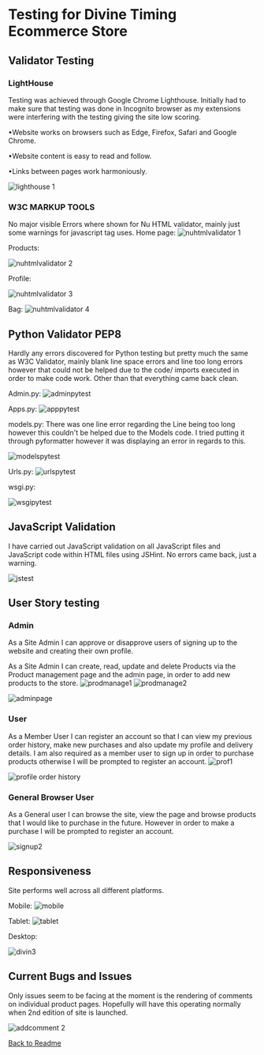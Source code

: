 # Testing for Divine Timing Ecommerce Store


## Validator Testing

### LightHouse

Testing was achieved through Google Chrome Lighthouse. Initially had to make sure that testing was done in Incognito browser as
my extensions were interfering with the testing giving the site low scoring.

•Website works on browsers such as Edge, Firefox, Safari and Google Chrome.

•Website content is easy to read and follow.

•Links between pages work harmoniously.

![lighthouse 1](https://user-images.githubusercontent.com/65243328/185663989-def71dd2-2cca-4a02-9a39-081d852d4f14.JPG)


### W3C MARKUP TOOLS

No major visible Errors where shown for Nu HTML validator, mainly just some warnings for javascript tag uses.
Home page:
![nuhtmlvalidator 1](https://user-images.githubusercontent.com/65243328/190242666-5ef79993-2875-4229-9f32-a94fce49bba3.JPG)

Products:

![nuhtmlvalidator 2](https://user-images.githubusercontent.com/65243328/190242672-9bbc523e-68cc-4830-9adb-667567f7ee97.JPG)

Profile:

![nuhtmlvalidator 3](https://user-images.githubusercontent.com/65243328/190242673-01e06ae9-17f6-4fcd-a3dd-7d0f0ec67cc1.JPG)

Bag:
![nuhtmlvalidator 4](https://user-images.githubusercontent.com/65243328/190242679-a73d75bd-b0bc-4f29-8d68-08a9e5513665.JPG)



## Python Validator PEP8
  
  Hardly any errors discovered for Python testing but pretty much the same as W3C Validator, mainly blank line space errors and line too long errors
  however that could not be helped due to the code/ imports executed in order to make code work. Other than that everything came back clean.
  
  Admin.py:
![adminpytest](https://user-images.githubusercontent.com/65243328/185669163-ebddeb82-a67c-4a70-ba0f-6e099fc9dbab.JPG)

  
  Apps.py:
![apppytest](https://user-images.githubusercontent.com/65243328/185669184-d71c19d0-436b-46cb-ac86-b5392d13fcc3.JPG)

  
  
  models.py:
There was one line error regarding the Line being too long however this couldn't be helped due to the Models code.
  I tried putting it through pyformatter however it was displaying an error in regards to this.
  
  ![modelspytest](https://user-images.githubusercontent.com/65243328/185669199-cc02794a-05d7-49fa-919e-3541991584cb.JPG)

  
  Urls.py:
![urlspytest](https://user-images.githubusercontent.com/65243328/185669220-96840b3a-64ff-45db-9dfe-00f3712e87e4.JPG)

  
  wsgi.py:

![wsgipytest](https://user-images.githubusercontent.com/65243328/185669233-77dbdc55-4cc7-41ad-919c-1558022d9005.JPG)


## JavaScript Validation
I have carried out JavaScript validation on all JavaScript files and JavaScript code within HTML files using JSHint. No errors came back, just a warning.

![jstest](https://user-images.githubusercontent.com/65243328/185670892-4b8f3abc-3f20-4c9a-84b6-d1e17f5b2859.JPG)

  
## User Story testing
  
  ### Admin
As a Site Admin I can approve or disapprove users of signing up to the website and creating their own profile.

As a Site Admin I can create, read, update and delete Products via the Product management page and the admin page, in order to add new products to the store.
![prodmanage1](https://user-images.githubusercontent.com/65243328/185662439-d6ca84f5-3eb9-4ec8-8f5a-be100809bc5d.JPG)
![prodmanage2](https://user-images.githubusercontent.com/65243328/185662457-55e05015-5af3-42a3-a9a6-02f5bc55a8cd.JPG)


![adminpage](https://user-images.githubusercontent.com/65243328/185662343-d6b8b5da-56a3-44e0-9370-74b10f41c211.JPG)


   ### User
  As a Member User I can register an account so that I can view my previous order history, make new purchases and also update my profile and delivery details.
  I am also required as a member user to sign up in order to purchase products otherwise I will be prompted to register an account.
  ![prof1](https://user-images.githubusercontent.com/65243328/185662862-bcf95c2c-b560-440b-8ba4-e240912f71fb.JPG)

  ![profile order history](https://user-images.githubusercontent.com/65243328/185662997-8d9698b1-bb47-4eda-acc3-11d4792de785.JPG)

  
  
 ### General Browser User
  As a General user I can browse the site, view the page and browse products that I would like to purchase in the future.
  However in order to make a purchase I will be prompted to register an account.
 
  ![signup2](https://user-images.githubusercontent.com/65243328/185671810-2b4a7e1d-f257-4092-b4c5-35ef1381c358.JPG)


## Responsiveness
  
 Site performs well across all different platforms.
  
  Mobile:
![mobile](https://user-images.githubusercontent.com/65243328/185660279-c5ef10a6-a91c-421d-85ba-19428d7acf03.JPG)

  
  Tablet:
![tablet](https://user-images.githubusercontent.com/65243328/185660287-9a3f124d-3c96-4b05-bd2e-27c4954dd5ef.JPG)

  
  Desktop:

![divin3](https://user-images.githubusercontent.com/65243328/185660336-50329ece-c848-424b-82a3-1ac26c363dc7.JPG)



## Current Bugs and Issues
Only issues seem to be facing at the moment is the rendering of comments on individual product pages.
Hopefully will have this operating normally when 2nd edition of site is launched.

  ![addcomment 2](https://user-images.githubusercontent.com/65243328/190250225-65c27c17-763d-4346-bffe-159e3118fa09.JPG)


[Back to Readme](https://github.com/MikaCodez/Divine_Timing/blob/main/README.md)
